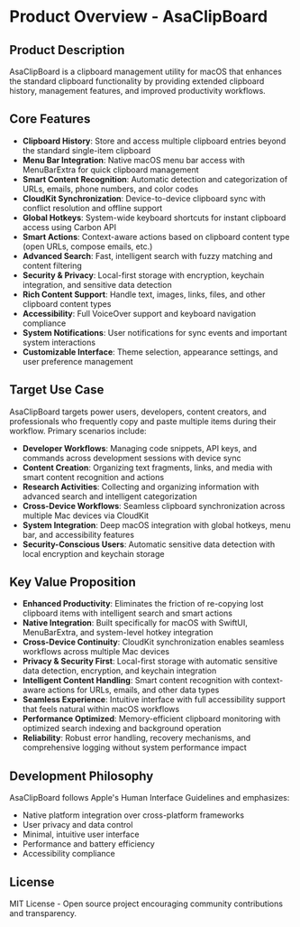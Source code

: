 # Product Overview - AsaClipBoard

## Product Description
AsaClipBoard is a clipboard management utility for macOS that enhances the standard clipboard functionality by providing extended clipboard history, management features, and improved productivity workflows.

## Core Features
- **Clipboard History**: Store and access multiple clipboard entries beyond the standard single-item clipboard
- **Menu Bar Integration**: Native macOS menu bar access with MenuBarExtra for quick clipboard management
- **Smart Content Recognition**: Automatic detection and categorization of URLs, emails, phone numbers, and color codes
- **CloudKit Synchronization**: Device-to-device clipboard sync with conflict resolution and offline support
- **Global Hotkeys**: System-wide keyboard shortcuts for instant clipboard access using Carbon API
- **Smart Actions**: Context-aware actions based on clipboard content type (open URLs, compose emails, etc.)
- **Advanced Search**: Fast, intelligent search with fuzzy matching and content filtering
- **Security & Privacy**: Local-first storage with encryption, keychain integration, and sensitive data detection
- **Rich Content Support**: Handle text, images, links, files, and other clipboard content types
- **Accessibility**: Full VoiceOver support and keyboard navigation compliance
- **System Notifications**: User notifications for sync events and important system interactions
- **Customizable Interface**: Theme selection, appearance settings, and user preference management

## Target Use Case
AsaClipBoard targets power users, developers, content creators, and professionals who frequently copy and paste multiple items during their workflow. Primary scenarios include:

- **Developer Workflows**: Managing code snippets, API keys, and commands across development sessions with device sync
- **Content Creation**: Organizing text fragments, links, and media with smart content recognition and actions
- **Research Activities**: Collecting and organizing information with advanced search and intelligent categorization
- **Cross-Device Workflows**: Seamless clipboard synchronization across multiple Mac devices via CloudKit
- **System Integration**: Deep macOS integration with global hotkeys, menu bar, and accessibility features
- **Security-Conscious Users**: Automatic sensitive data detection with local encryption and keychain storage

## Key Value Proposition
- **Enhanced Productivity**: Eliminates the friction of re-copying lost clipboard items with intelligent search and smart actions
- **Native Integration**: Built specifically for macOS with SwiftUI, MenuBarExtra, and system-level hotkey integration
- **Cross-Device Continuity**: CloudKit synchronization enables seamless workflows across multiple Mac devices
- **Privacy & Security First**: Local-first storage with automatic sensitive data detection, encryption, and keychain integration
- **Intelligent Content Handling**: Smart content recognition with context-aware actions for URLs, emails, and other data types
- **Seamless Experience**: Intuitive interface with full accessibility support that feels natural within macOS workflows
- **Performance Optimized**: Memory-efficient clipboard monitoring with optimized search indexing and background operation
- **Reliability**: Robust error handling, recovery mechanisms, and comprehensive logging without system performance impact

## Development Philosophy
AsaClipBoard follows Apple's Human Interface Guidelines and emphasizes:
- Native platform integration over cross-platform frameworks
- User privacy and data control
- Minimal, intuitive user interface
- Performance and battery efficiency
- Accessibility compliance

## License
MIT License - Open source project encouraging community contributions and transparency.